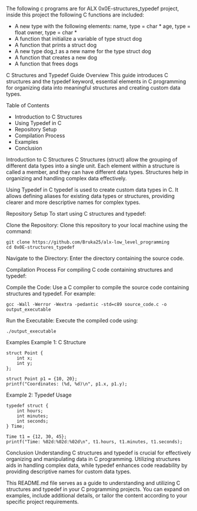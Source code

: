 The following c programs are for ALX 0x0E-structures_typedef project, inside this project  the following C functions are included:

* A new type with the following elements:
   name, type = char *
   age, type = float
   owner, type = char *
* A function that initialize a variable of type struct dog
* A function that prints a struct dog
* A new type dog_t as a new name for the type struct dog
* A function that creates a new dog
* A  function that frees dogs 

C Structures and Typedef Guide
Overview
This guide introduces C structures and the typedef keyword, essential elements in C programming for organizing data into meaningful structures and creating custom data types.

Table of Contents
* Introduction to C Structures
* Using Typedef in C
* Repository Setup
* Compilation Process
* Examples
* Conclusion

Introduction to C Structures
C Structures (struct) allow the grouping of different data types into a single unit. Each element within a structure is called a member, and they can have different data types. Structures help in organizing and handling complex data effectively.

Using Typedef in C
typedef is used to create custom data types in C. It allows defining aliases for existing data types or structures, providing clearer and more descriptive names for complex types.

Repository Setup
To start using C structures and typedef:

Clone the Repository: Clone this repository to your local machine using the command:

```
git clone https://github.com/Bruka25/alx-low_level_programming
cd 0x0E-structures_typedef
```
Navigate to the Directory: Enter the directory containing the source code.

Compilation Process
For compiling C code containing structures and typedef:

Compile the Code: Use a C compiler to compile the source code containing structures and typedef. For example:

```
gcc -Wall -Werror -Wextra -pedantic -std=c89 source_code.c -o output_executable
```
Run the Executable: Execute the compiled code using:

```
./output_executable
```
Examples
Example 1: C Structure
```
struct Point {
    int x;
    int y;
};

struct Point p1 = {10, 20};
printf("Coordinates: (%d, %d)\n", p1.x, p1.y);
```
Example 2: Typedef Usage
```
typedef struct {
    int hours;
    int minutes;
    int seconds;
} Time;

Time t1 = {12, 30, 45};
printf("Time: %02d:%02d:%02d\n", t1.hours, t1.minutes, t1.seconds);
```
Conclusion
Understanding C structures and typedef is crucial for effectively organizing and manipulating data in C programming. Utilizing structures aids in handling complex data, while typedef enhances code readability by providing descriptive names for custom data types.

This README.md file serves as a guide to understanding and utilizing C structures and typedef in your C programming projects. You can expand on examples, include additional details, or tailor the content according to your specific project requirements.
